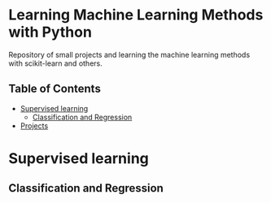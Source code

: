 Learning Machine Learning Methods with Python
========

Repository of small projects and learning the machine learning methods  with scikit-learn and others.

Table of Contents
-----------------

* [Supervised learning](#supervised-learning)
	* [Classification and Regression](#classification-and-regression)
* [Projects](#projects)


Supervised learning
===================

Classification and Regression
-----------------------------


